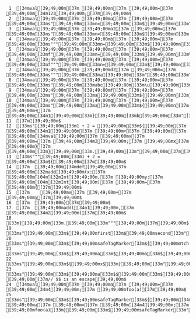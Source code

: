      1	[34mval[39;49;00m[37m [39;49;00mn[37m [39;49;00m=[37m [39;49;00m[34m123[39;49;00m;[37m[39;49;00m$
     2	[34mval[39;49;00m[37m [39;49;00ma[37m [39;49;00m=[37m [39;49;00m[33ms"[39;49;00m[33mn=[39;49;00m[33m$[39;49;00mn[33m"[39;49;00m;[37m[39;49;00m$
     3	[34mval[39;49;00m[37m [39;49;00ma2[37m [39;49;00m=[37m [39;49;00m[33ms"[39;49;00m[33mn=[39;49;00m[33m$[39;49;00mn[33m''[39;49;00m[33m"[39;49;00m;[37m[39;49;00m$
     4	[34mval[39;49;00m[37m [39;49;00mb[37m [39;49;00m=[37m [39;49;00m[33ms"""[39;49;00m[33mn=[39;49;00m[33m$[39;49;00mn[33m"""[39;49;00m;[37m[39;49;00m$
     5	[34mval[39;49;00m[37m [39;49;00mc[37m [39;49;00m=[37m [39;49;00m[33mf"[39;49;00m[33mn=[39;49;00m[33m$[39;49;00mn[33m%f[39;49;00m[33m"[39;49;00m;[37m[39;49;00m$
     6	[34mval[39;49;00m[37m [39;49;00md[37m [39;49;00m=[37m [39;49;00m[33mf"""[39;49;00m[33mn=[39;49;00m[33m$[39;49;00mn[33m%f[39;49;00m[33m"""[39;49;00m;[37m[39;49;00m$
     7	[34mval[39;49;00m[37m [39;49;00md2[37m [39;49;00m=[37m [39;49;00m[33ms"""[39;49;00m[33ma[39;49;00m[33m"[39;49;00m[33m"""[39;49;00m;[37m[39;49;00m$
     8	[34mval[39;49;00m[37m [39;49;00me[37m [39;49;00m=[37m [39;49;00m[33ms"[39;49;00m[33mabc[39;49;00m[33m\u[39;49;00m[33m00e9[39;49;00m[33m"[39;49;00m;[37m[39;49;00m$
     9	[34mval[39;49;00m[37m [39;49;00mf[37m [39;49;00m=[37m [39;49;00m[33ms"[39;49;00m[33ma[39;49;00m[33m${[39;49;00mn[33m}[39;49;00m[33mb[39;49;00m[33m"[39;49;00m;[37m[39;49;00m$
    10	[34mval[39;49;00m[37m [39;49;00mg[37m [39;49;00m=[37m [39;49;00m[33ms"[39;49;00m[33ma[39;49;00m[33m${[39;49;00mn[37m [39;49;00m+[37m [39;49;00m[34m1[39;49;00m[33m}[39;49;00m[33mb[39;49;00m[33m"[39;49;00m;[37m[39;49;00m$
    11	[37m[39;49;00m$
    12	[33ms"[39;49;00m[33m1 + 2 = [39;49;00m[33m${[39;49;00m[37m [39;49;00m[34m1[39;49;00m[37m [39;49;00m+[37m [39;49;00m{[37m [39;49;00m[34mval[39;49;00m[37m [39;49;00mx[37m [39;49;00m=[37m [39;49;00m[34m2[39;49;00m;[37m [39;49;00mx[37m [39;49;00m}[37m [39;49;00m[33m}[39;49;00m[33m.[39;49;00m[33m"[39;49;00m[37m[39;49;00m$
    13	[33ms"""[39;49;00m[33m1 + 2 = [39;49;00m[33m${[39;49;00m[37m[39;49;00m$
    14	[37m  [39;49;00m[34mdef[39;49;00m[37m [39;49;00m[32madd[39;49;00m(x:[37m [39;49;00m[04m[32mInt[39;49;00m,[37m [39;49;00my:[37m [39;49;00m[04m[32mInt[39;49;00m)[37m [39;49;00m=[37m [39;49;00m{[37m[39;49;00m$
    15	[37m    [39;49;00mx[37m [39;49;00m+[37m [39;49;00my[37m[39;49;00m$
    16	[37m  [39;49;00m}[37m[39;49;00m$
    17	[37m  [39;49;00madd([34m1[39;49;00m,[37m [39;49;00m[34m2[39;49;00m)[37m[39;49;00m$
    18	[33m}[39;49;00m[33m.[39;49;00m[33m"""[39;49;00m[37m[39;49;00m$
    19	[33ms"[39;49;00m[33m$[39;49;00mfirst[33m$[39;49;00msecond[33m"[39;49;00m[37m[39;49;00m$
    20	[33ms"[39;49;00m[33m$[39;49;00msafeTagMarker[33m${[39;49;00mmtch.matched[33m}[39;49;00m[33m$[39;49;00msafeTagMarker[33m"[39;49;00m[37m[39;49;00m$
    21	[33ms"[39;49;00m[33m$[39;49;00ma[33m$[39;49;00ma[33m$[39;49;00ma[33m${[39;49;00mb[33m}[39;49;00m[33m$[39;49;00ma[33m${[39;49;00mb[33m}[39;49;00m[33m${[39;49;00mb[33m}[39;49;00m[33m"[39;49;00m[37m[39;49;00m$
    22	[33ms"[39;49;00m[33m${[39;49;00mx$[33m}[39;49;00m[33m"[39;49;00m[37m[39;49;00m$
    23	[33ms"[39;49;00m[33m$[39;49;00ma[33m$$[39;49;00m[33m$[39;49;00ma[33m"[39;49;00m[37m [39;49;00m[37m// $$ is an escape[39;49;00m$
    24	[34mval[39;49;00m[37m [39;49;00ma[37m [39;49;00m=[37m [39;49;00m[34m4[39;49;00m;[37m [39;49;00mfoo(a)[37m[39;49;00m$
    25	[33ms"[39;49;00m[33m$[39;49;00msafeTagMarker[33m${[39;49;00m[34mval[39;49;00m[37m [39;49;00ma[37m [39;49;00m=[37m [39;49;00m[34m4[39;49;00m;[37m [39;49;00mfoo(a)[33m}[39;49;00m[33m$[39;49;00msafeTagMarker[33m"[39;49;00m$
